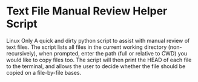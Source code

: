# Text File Manual Review Helper Script
Linux Only
A quick and dirty python script to assist with manual review of text files.
The script lists all files in the current working directory (non-recursively),
when prompted, enter the path (full or relative to CWD) you would like to copy files too.
The script will then print the HEAD of each file to the terminal, and allows the user
to decide whether the file should be copied on a file-by-file bases. 
